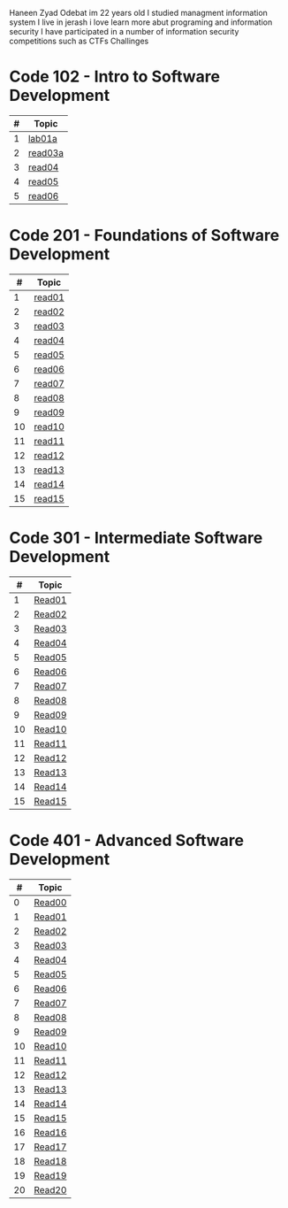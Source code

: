 Haneen Zyad Odebat im 22 years old I studied managment information system 
I live in jerash 
i love learn more abut programing and information security 
I have participated in a number of information security competitions such as CTFs Challinges



# Code 102 - Intro to Software Development

\# |Topic
---|---
1  |[lab01a](102/lab01a.md)
2  |[read03a](102/read03a.md)
3  |[read04](102/read04.md)
4  |[read05](102/read05.md)
5  |[read06](102/read06.md)


# Code 201 - Foundations of Software Development

\# |Topic
---|---
1  |[read01](201/class-01.md)
2  |[read02](201/class-02.md)
3  |[read03](201/class-03.md)
4  |[read04](201/class-04.md)
5  |[read05](201/class-05.md)
6  |[read06](201/class-06.md)
7  |[read07](201/class-07.md)
8  |[read08](201/class-08.md)
9  |[read09](201/class-09.md)
10 |[read10](201/class-10.md)
11 |[read11](201/class-11.md)
12 |[read12](201/class-12.md)
13 |[read13](201/class-13.md)
14 |[read14](201/class-14.md)
15 |[read15](201/class-15.md)



# Code 301 - Intermediate Software Development

\# |Topic
---|---
1  |[Read01](301/Read:01.md)
2  |[Read02](301/Read:02.md)
3  |[Read03](301/Read:03.md)
4  |[Read04](301/Read:04.md)
5  |[Read05](301/Read:05.md)
6  |[Read06](301/Read:06.md)
7  |[Read07](301/Read:07.md)
8  |[Read08](301/Read:08.md)
9  |[Read09](301/Read:09.md)
10 |[Read10](301/Read:10.md)
11 |[Read11](301/Read:11.md)
12 |[Read12](301/Read:12.md)
13 |[Read13](301/Read:13.md)
14 |[Read14](301/Read:14.md)
15 |[Read15](301/Read:15.md)


# Code 401 - Advanced Software Development


\# |Topic
---|---
0  |[Read00](401/Read:00.md)
1  |[Read01](401/Read:01.md)
2  |[Read02](401/Read:02.md)
3  |[Read03](401/Read:03.md)
4  |[Read04](401/Read:04.md)
5  |[Read05](401/Read:05.md)
6  |[Read06](401/Read:06.md)
7  |[Read07](401/Read:07.md)
8  |[Read08](401/Read:08.md)
9  |[Read09](401/Read:09.md)
10 |[Read10](401/Read:10.md)
11 |[Read11](401/Read:11.md)
12 |[Read12](401/Read:12.md)
13 |[Read13](401/Read:13.md)
14 |[Read14](401/Read:14.md)
15 |[Read15](401/Read:15.md)
16 |[Read16](401/Read:16.md)
17 |[Read17](401/Read:17.md)
18 |[Read18](401/Read:18.md)
19 |[Read19](401/Read:19.md)
20 |[Read20](401/Read:20.md)